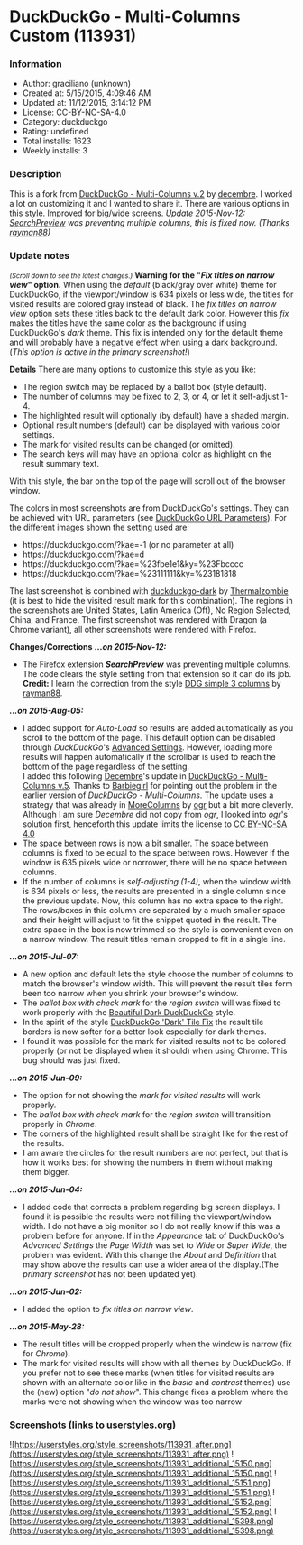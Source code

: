 # DuckDuckGo - Multi-Columns Custom (113931)

### Information
- Author: graciliano (unknown)
- Created at: 5/15/2015, 4:09:46 AM
- Updated at: 11/12/2015, 3:14:12 PM
- License:  CC-BY-NC-SA-4.0
- Category: duckduckgo
- Rating: undefined
- Total installs: 1623
- Weekly installs: 3


### Description
This is a fork from <a href="/styles/102738/duckduckgo-multi-columns-v-3">DuckDuckGo - Multi-Columns v.2</a> by <a href="/users/60686">decembre</a>.  I worked a lot on customizing it and I wanted to share it.  There are various options in this style. Improved for big/wide screens. <i>Update 2015-Nov-12: <a href="https://addons.mozilla.org/en-US/firefox/addon/searchpreview/">SearchPreview</a> was preventing multiple columns, this is fixed now. (Thanks <a href="https://userstyles.org/users/278040">rayman88</a>)</i>

### Update notes
<small><i>(Scroll down to see the latest changes.)</i></small>
<b>Warning for the "<i>Fix titles on narrow view</i>" option.</b>
When using the <i>default</i> (black/gray over white) theme for DuckDuckGo, if the viewport/window is 634 pixels or less wide, the titles for visited results are colored gray instead of black.  The <i>fix titles on narrow view</i> option sets these titles back to the default dark color.  However this <i>fix</i> makes the titles have the same color as the background if using DuckDuckGo's <i>dark</i> theme.  This fix is intended only for the default theme and will probably have a negative effect when using a dark background. (<i>This option is active in the primary screenshot!</i>)

<b>Details</b>
There are many options to customize this style as you like:
<ul>
<li>The region switch may be replaced by a ballot box (style default).</li>
<li>The number of columns may be fixed to 2, 3, or 4, or let it self-adjust 1-4.</li>
<li>The highlighted result will optionally (by default) have a shaded margin.</li>
<li>Optional result numbers (default) can be displayed with various color settings.</li>
<li>The mark for visited results can be changed (or omitted).</li>
<li>The search keys will may have an optional color as highlight on the result summary text.</li>
</ul>
With this style, the bar on the top of the page will scroll out of the browser window.

The colors in most screenshots are from DuckDuckGo's settings.  They can be achieved with URL parameters (see <a href="https://duckduckgo.com/params">DuckDuckGo URL Parameters</a>).  For the different images shown the setting used are:
<ul>
<li>https://duckduckgo.com/?kae=-1 (or no parameter at all)</li>
<li>https://duckduckgo.com/?kae=d</li>
<li>https://duckduckgo.com/?kae=%23fbe1e1&ky=%23Fbcccc</li>
<li>https://duckduckgo.com/?kae=%23111111&ky=%23181818</li>
</ul>
The last screenshot is combined with <a href="https://userstyles.org/styles/94905/duckduckgo - dark">duckduckgo-dark</a> by <a href="https://userstyles.org/users/168625">Thermalzombie</a> (it is best to hide the visited result mark for this combination).
The regions in the screenshots are United States, Latin America (Off), No Region Selected, China, and France.  The first screenshot was rendered with Dragon (a Chrome variant), all other screenshots were rendered with Firefox.

<b>Changes/Corrections</b>
<i><b>...on 2015-Nov-12:</b></i><ul>
<li>The Firefox extension <i><b>SearchPreview</b></i> was preventing multiple columns. The code clears the style setting from that extension so it can do its job.  <b>Credit:</b>  I learn the correction from the style <a href="https://userstyles.org/styles/119609/ddg-simple-3-columns">DDG simple 3 columns</a> by <a href="https://userstyles.org/users/278040">rayman88</a>.</li>
</ul>
<i><b>...on 2015-Aug-05:</b></i><ul>
<li>I added support for <i>Auto-Load</i> so results are added automatically as you scroll to the bottom of the page.  This default option can be disabled through <i>DuckDuckGo</i>'s <a href="https://duckduckgo.com/settings">Advanced Settings</a>.  However, loading more results will happen automatically if the scrollbar is used to reach the bottom of the page regardless of the setting.<br>I added this following <a href="https://userstyles.org/users/60686">Decembre</a>'s update in <a href="https://userstyles.org/styles/102738/duckduckgo-multi-columns-v-5">DuckDuckGo - Multi-Columns v.5</a>.  Thanks to <a href="https://forum.userstyles.org/profile/11333/Barbiegirl">Barbiegirl</a> for pointing out the problem in the earlier version of <i>DuckDuckGo - Multi-Columns</i>.  The update uses a strategy that was already in <a href="https://userstyles.org/styles/82249/morecolumns">MoreColumns</a> by <a href="https://userstyles.org/users/172675">ogr</a> but a bit more cleverly.  Although I am sure <i>Decembre</i> did not copy from <i>ogr</i>, I looked into <i>ogr</i>'s solution first, henceforth this update limits the license to <a href="http://creativecommons.org/licenses/by-nc-sa/4.0/">CC BY-NC-SA 4.0</a></li>
<li>The space between rows is now a bit smaller.  The space between columns is fixed to be equal to the space between rows.  However if the window is 635 pixels wide or norrower, there will be no space between columns.</li>
<li>If the number of columns is <i>self-adjusting (1-4)</i>, when the window width is 634 pixels or less, the results are presented in a single column since the previous update.  Now, this column has no extra space to the right.  The rows/boxes in this column are separated by a much smaller space and their height will adjust to fit the snippet quoted in the result.  The extra space in the box is now trimmed so the style is convenient even on a narrow window. The result titles remain cropped to fit in a single line.</li>
</ul>
<i><b>...on 2015-Jul-07:</b></i><ul>
<li>A new option and default lets the style choose the number of columns to match the browser's window width.  This will prevent the result tiles form been too narrow when you shrink your browser's window.</li>
<li>The <i>ballot box with check mark</i> for the <i>region switch</i> will was fixed to work properly with the <a href="https://userstyles.org/styles/108934/beautiful-dark-duckduckgo">Beautiful Dark DuckDuckGo</a> style.</li>
<li>In the spirit of the style <a href="https://userstyles.org/styles/106776/duckduckgo-dark-tile-fix">DuckDuckGo 'Dark' Tile Fix</a> the result tile borders is now softer for a better look especially for dark themes.</li>
<li>I found it was possible for the mark for visited results not to be colored properly (or not be displayed when it should) when using Chrome.  This bug should was just fixed.</li>
</ul>
<i><b>...on 2015-Jun-09:</b></i><ul>
<li>The option for not showing the <i>mark for visited results</i> will work properly.</li>
<li>The <i>ballot box with check mark</i> for the <i>region switch</i> will transition properly in <i>Chrome</i>.</li>
<li>The corners of the highlighted result shall be straight like for the rest of the results.</li>
<li>I am aware the circles for the result numbers are not perfect, but that is how it works best for showing the numbers in them without making them bigger.</li>
</ul>
<i><b>...on 2015-Jun-04:</b></i><ul>
<li>I added code that corrects a problem regarding big screen displays. I found it is possible the results were not filling the viewport/window width.  I do not have a big monitor so I do not really know if this was a problem before for anyone.  If in the <i>Appearance</i> tab of DuckDuckGo's <i>Advanced Settings</i> the <i>Page Width</i> was set to <i>Wide</i> or <i>Super Wide</i>, the problem was evident.
With this change the <i>About</i> and <i>Definition</i> that may show above the results can use a wider area of the display.(The <i>primary screenshot</i> has not been updated yet).</li>
</ul>
<i><b>...on 2015-Jun-02:</b></i><ul>
<li>I added the option to <i>fix titles on narrow view</i>.</li>
</ul>
<i><b>...on 2015-May-28:</b></i><ul>
<li>The result titles will be cropped properly when the window is narrow (fix for <i>Chrome</i>).</li>
<li>The mark for visited results will show with all themes by DuckDuckGo.  If you prefer not to see these marks (when titles for visited results are shown with an alternate color like in the <i>basic</i> and <i>contrast</i> themes) use the (new) option "<i>do not show</i>".
This change fixes a problem where the marks were not showing when the window was too narrow</li>
</ul>

### Screenshots (links to userstyles.org)
![https://userstyles.org/style_screenshots/113931_after.png](https://userstyles.org/style_screenshots/113931_after.png)
![https://userstyles.org/style_screenshots/113931_additional_15150.png](https://userstyles.org/style_screenshots/113931_additional_15150.png)
![https://userstyles.org/style_screenshots/113931_additional_15151.png](https://userstyles.org/style_screenshots/113931_additional_15151.png)
![https://userstyles.org/style_screenshots/113931_additional_15152.png](https://userstyles.org/style_screenshots/113931_additional_15152.png)
![https://userstyles.org/style_screenshots/113931_additional_15398.png](https://userstyles.org/style_screenshots/113931_additional_15398.png)

